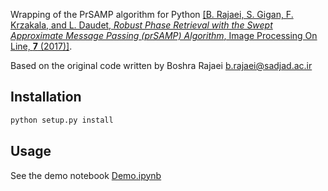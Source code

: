 Wrapping of the PrSAMP algorithm for Python [[B. Rajaei, S. Gigan, F. Krzakala, and L. Daudet, *Robust Phase Retrieval with the Swept Approximate Message Passing (prSAMP) Algorithm*, Image Processing On Line, **7** (2017)]](http://www.ipol.im/pub/art/2017/178/).

Based on the original code written by Boshra Rajaei [b.rajaei@sadjad.ac.ir](mailto:b.rajaei@sadjad.ac.ir)

## Installation

```bash
python setup.py install
```

## Usage

See the demo notebook [Demo.ipynb](../blob/master/Demo.ipynb)
